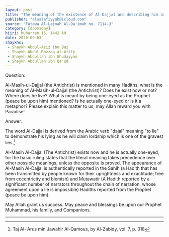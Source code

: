 ```yaml
---
layout: post
title: "The meaning of the existence of Al-Dajjal and describing him as 'one-eyed'"
publisher: "alsalafiyyah@icloud.com"
source: "Fatawa Al-Lajnah Al-Da'imah no. 7114-3"
category: [doomsday]
hijri: Muharram 15, 1442 AH
date: 2020-09-03
shaykhs: 
 - Shaykh Abdul-Aziz ibn Baz
 - Shaykh Abdul-Razzaq al-Afify
 - Shaykh Abdullah ibn Ghudayyan
 - Shaykh Abdullah ibn Qa'ud
---
```


Question: 

Al-Masih-ul-Dajjal (the Antichrist) is mentioned in many Hadiths, what is the meaning of Al-Masih-ul-Dajjal (the Antichrist)? Does he exist now or not? Where does he live? What is meant by being one-eyed as the Prophet (peace be upon him) mentioned? Is he actually one-eyed or is it a metaphor? Please explain this matter to us, may Allah reward you with Paradise! 

Answer:

The word Al-Dajjal is derived from the Arabic verb "dajal" meaning "to lie" to demonstrate his lying as he will claim lordship which is one of the gravest lies.[^1] 

Al-Masih Al-Dajjal (The Antichrist) exists now and he is actually one-eyed, for the basic ruling states that the literal meaning takes precedence over other possible meanings, unless the opposite is proved. The appearance of Al-Masih Al-Dajjal is authentically reported in the Sahih (a Hadith that has been transmitted by people known for their uprightness and exactitude; free from eccentricity and blemish) and Mutawatir (A Hadith reported by a significant number of narrators throughout the chain of narration, whose agreement upon a lie is impossible) Hadiths reported from the Prophet (peace be upon him).

May Allah grant us success. May peace and blessings be upon our Prophet Muhammad, his family, and Companions. 

---
[^1]: Taj Al-'Arus min Jawahir Al-Qamous, by Al-Zabidy, vol. 7, p. 318
